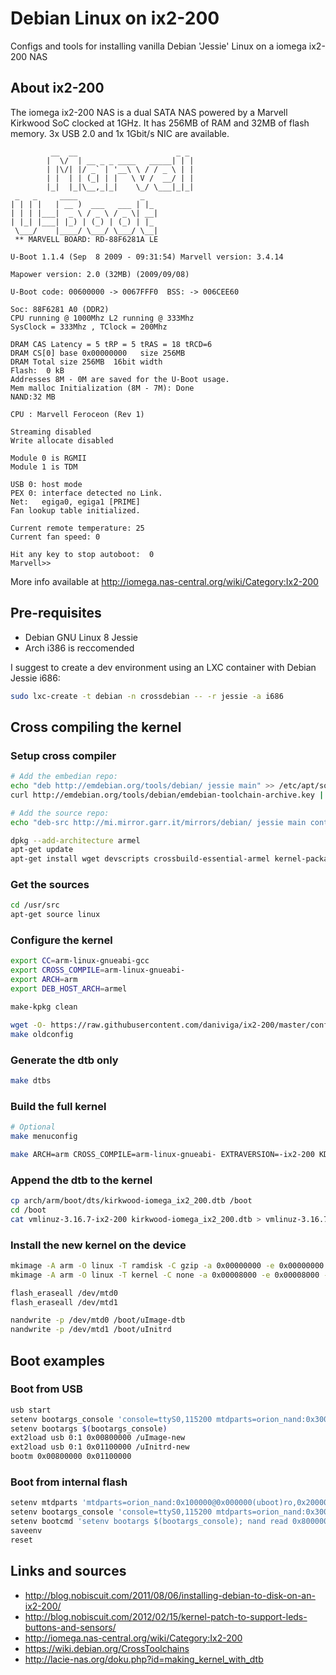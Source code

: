 Debian Linux on ix2-200
=======

Configs and tools for installing vanilla Debian 'Jessie' Linux on a iomega ix2-200 NAS

About ix2-200
------
The iomega ix2-200 NAS is a dual SATA NAS powered by a Marvell Kirkwood SoC clocked at 1GHz. It has 256MB of RAM and 32MB of flash memory. 3x USB 2.0 and 1x 1Gbit/s NIC are available.

```
         __  __                      _ _
        |  \/  | __ _ _ ____   _____| | |
        | |\/| |/ _` | '__\ \ / / _ \ | |
        | |  | | (_| | |   \ V /  __/ | |
        |_|  |_|\__,_|_|    \_/ \___|_|_|
 _   _     ____              _
| | | |   | __ )  ___   ___ | |_ 
| | | |___|  _ \ / _ \ / _ \| __| 
| |_| |___| |_) | (_) | (_) | |_ 
 \___/    |____/ \___/ \___/ \__| 
 ** MARVELL BOARD: RD-88F6281A LE  

U-Boot 1.1.4 (Sep  8 2009 - 09:31:54) Marvell version: 3.4.14

Mapower version: 2.0 (32MB) (2009/09/08)

U-Boot code: 00600000 -> 0067FFF0  BSS: -> 006CEE60

Soc: 88F6281 A0 (DDR2)
CPU running @ 1000Mhz L2 running @ 333Mhz
SysClock = 333Mhz , TClock = 200Mhz 

DRAM CAS Latency = 5 tRP = 5 tRAS = 18 tRCD=6
DRAM CS[0] base 0x00000000   size 256MB 
DRAM Total size 256MB  16bit width
Flash:  0 kB
Addresses 8M - 0M are saved for the U-Boot usage.
Mem malloc Initialization (8M - 7M): Done
NAND:32 MB

CPU : Marvell Feroceon (Rev 1)

Streaming disabled 
Write allocate disabled

Module 0 is RGMII
Module 1 is TDM

USB 0: host mode
PEX 0: interface detected no Link.
Net:   egiga0, egiga1 [PRIME]
Fan lookup table initialized.

Current remote temperature: 25
Current fan speed: 0

Hit any key to stop autoboot:  0 
Marvell>>
```

More info available at http://iomega.nas-central.org/wiki/Category:Ix2-200


Pre-requisites
------
+ Debian GNU Linux 8 Jessie
+ Arch i386 is reccomended 

I suggest to create a dev environment using an LXC container with Debian Jessie i686:

```bash
sudo lxc-create -t debian -n crossdebian -- -r jessie -a i686
```

Cross compiling the kernel
------
### Setup cross compiler ###

```bash
# Add the embedian repo:
echo "deb http://emdebian.org/tools/debian/ jessie main" >> /etc/apt/sources.list
curl http://emdebian.org/tools/debian/emdebian-toolchain-archive.key | apt-key add -

# Add the source repo:
echo "deb-src http://mi.mirror.garr.it/mirrors/debian/ jessie main contrib non-free" >> /etc/apt/sources.list

dpkg --add-architecture armel
apt-get update
apt-get install wget devscripts crossbuild-essential-armel kernel-package ncurses-dev
```

### Get the sources ###
```bash
cd /usr/src
apt-get source linux
```

### Configure the kernel ###
```bash
export CC=arm-linux-gnueabi-gcc
export CROSS_COMPILE=arm-linux-gnueabi-
export ARCH=arm
export DEB_HOST_ARCH=armel

make-kpkg clean

wget -O- https://raw.githubusercontent.com/daniviga/ix2-200/master/configs/config-3.16.7-ix2-200 > .config
make oldconfig
```

### Generate the dtb only ###
```bash
make dtbs
```

### Build the full kernel ###
```bash
# Optional
make menuconfig

make ARCH=arm CROSS_COMPILE=arm-linux-gnueabi- EXTRAVERSION=-ix2-200 KDEB_PKGVERSION=1 KBUILD_DEBARCH=armel deb-pkg
```

### Append the dtb to the kernel ###
```bash
cp arch/arm/boot/dts/kirkwood-iomega_ix2_200.dtb /boot
cd /boot
cat vmlinuz-3.16.7-ix2-200 kirkwood-iomega_ix2_200.dtb > vmlinuz-3.16.7-ix2-200-dtb
```

### Install the new kernel on the device ###
```bash
mkimage -A arm -O linux -T ramdisk -C gzip -a 0x00000000 -e 0x00000000 -n initramfs -d initrd.img-3.16.7-ix2-200 uInitrd
mkimage -A arm -O linux -T kernel -C none -a 0x00008000 -e 0x00008000 -n Linux+dtb -d vmlinuz-3.16.7-ix2-200-dtb uImage-dtb
```
```bash
flash_eraseall /dev/mtd0
flash_eraseall /dev/mtd1

nandwrite -p /dev/mtd0 /boot/uImage-dtb
nandwrite -p /dev/mtd1 /boot/uInitrd 
```

Boot examples
------
### Boot from USB ###
```bash
usb start
setenv bootargs_console 'console=ttyS0,115200 mtdparts=orion_nand:0x300000@0x100000(uImage),0x1000000@0x540000(uInitrd) root=/dev/sda1'
setenv bootargs $(bootargs_console)
ext2load usb 0:1 0x00800000 /uImage-new
ext2load usb 0:1 0x01100000 /uInitrd-new
bootm 0x00800000 0x01100000
```

### Boot from internal flash ###
```bash
setenv mtdparts 'mtdparts=orion_nand:0x100000@0x000000(uboot)ro,0x20000@0xA0000(uboot_env),0x300000@0x100000(uImage),0x1000000@0x540000(uInitrd)'
setenv bootargs_console 'console=ttyS0,115200 mtdparts=orion_nand:0x300000@0x100000(uImage),0x1000000@0x540000(uInitrd) root=/dev/sda1'
setenv bootcmd 'setenv bootargs $(bootargs_console); nand read 0x800000 uImage; nand read 0x1100000 uInitrd; bootm 0x00800000 0x01100000'
saveenv
reset
```

Links and sources
------
+ http://blog.nobiscuit.com/2011/08/06/installing-debian-to-disk-on-an-ix2-200/
+ http://blog.nobiscuit.com/2012/02/15/kernel-patch-to-support-leds-buttons-and-sensors/
+ http://iomega.nas-central.org/wiki/Category:Ix2-200
+ https://wiki.debian.org/CrossToolchains
+ http://lacie-nas.org/doku.php?id=making_kernel_with_dtb
